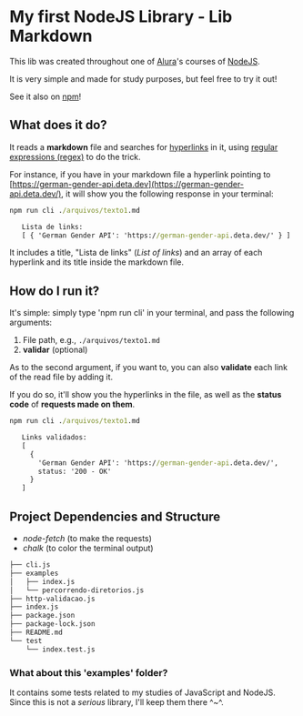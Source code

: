 # My first NodeJS Library - Lib Markdown

This lib was created throughout one of [Alura](https://www.alura.com.br)'s courses of [NodeJS](https://nodejs.org/en/).

It is very simple and made for study purposes, but feel free to try it out!

See it also on [npm](https://www.npmjs.com/package/lib-markdown-nc)!

## What does it do?

It reads a **markdown** file and searches for [hyperlinks](https://en.wikipedia.org/wiki/Hyperlink) in it,
using [regular expressions (regex)](https://en.wikipedia.org/wiki/Regular_expression) to do the trick.

For instance, if you have in your markdown file a hyperlink pointing
to [https://german-gender-api.deta.dev](https://german-gender-api.deta.dev/), it will show you the following response
in your terminal:

```bat
npm run cli ./arquivos/texto1.md

   Lista de links:
   [ { 'German Gender API': 'https://german-gender-api.deta.dev/' } ]
```

It includes a title, "Lista de links" (_List of links_) and an array of each hyperlink and its title inside the markdown file.

## How do I run it?

It's simple: simply type 'npm run cli' in your terminal, and pass the following arguments:

1. File path, e.g., ``./arquivos/texto1.md``
2. **validar** (optional)

As to the second argument, if you want to, you can also **validate** each link of the read file by adding it.

If you do so, it'll show you the hyperlinks in the file, as well as the **status code** of **requests made on them**.

```bat
npm run cli ./arquivos/texto1.md

   Links validados: 
   [
     {
       'German Gender API': 'https://german-gender-api.deta.dev/',
       status: '200 - OK'
     }
   ]   
```

## Project Dependencies and Structure

* _node-fetch_ (to make the requests)
* _chalk_ (to color the terminal output)

```bash
├── cli.js
├── examples
│   ├── index.js
│   └── percorrendo-diretorios.js
├── http-validacao.js
├── index.js
├── package.json
├── package-lock.json
├── README.md
└── test
    └── index.test.js
```

### What about this 'examples' folder?

It contains some tests related to my studies of JavaScript and NodeJS. Since this is not a _serious_ library, I'll keep them there ^~^.